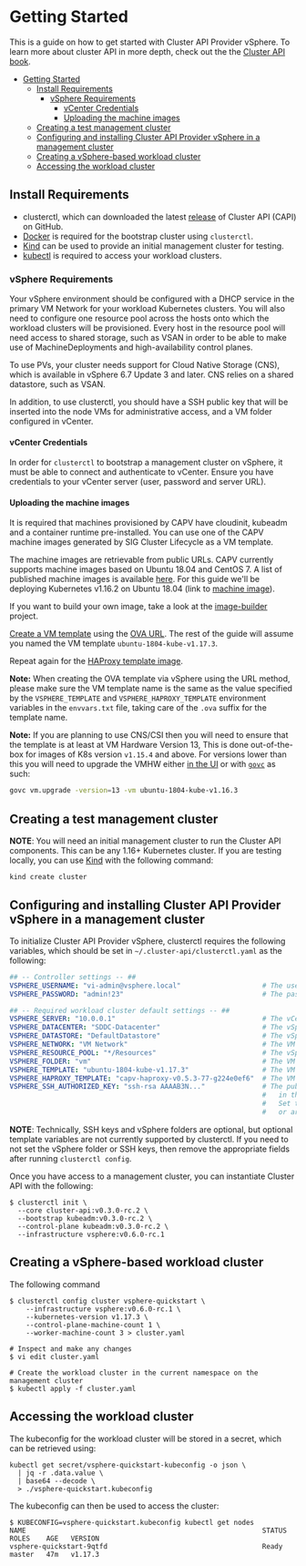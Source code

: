 # Getting Started

This is a guide on how to get started with Cluster API Provider vSphere. To learn more about cluster API in more
depth, check out the the [Cluster API book][cluster-api-book].

- [Getting Started](#getting-started)
  - [Install Requirements](#install-requirements)
    - [vSphere Requirements](#vsphere-requirements)
      - [vCenter Credentials](#vcenter-credentials)
      - [Uploading the machine images](#uploading-the-machine-images)
  - [Creating a test management cluster](#creating-a-test-management-cluster)
  - [Configuring and installing Cluster API Provider vSphere in a management cluster](#configuring-and-installing-cluster-api-provider-vsphere-in-a-management-cluster)
  - [Creating a vSphere-based workload cluster](#creating-a-vsphere-based-workload-cluster)
  - [Accessing the workload cluster](#accessing-the-workload-cluster)

## Install Requirements

- clusterctl, which can downloaded the latest [release][releases] of Cluster API (CAPI) on GitHub.
- [Docker][docker] is required for the bootstrap cluster using `clusterctl`.
- [Kind][kind] can be used  to provide an initial management cluster for testing.
- [kubectl][kubectl] is required to access your workload clusters.

### vSphere Requirements

Your vSphere environment should be configured with a DHCP service in the primary VM Network for your workload Kubernetes clusters.
You will also need to configure one resource pool across the hosts onto which the workload clusters will be provisioned. Every host
in the resource pool will need access to shared storage, such as VSAN in order to be able to make use of MachineDeployments and
high-availability control planes.

To use PVs, your cluster needs support for Cloud Native Storage (CNS), which is available in vSphere 6.7 Update 3 and later. CNS relies on a shared datastore, such as VSAN.

In addition, to use clusterctl, you should have a SSH public key that will be inserted into the node VMs for
administrative access, and a VM folder configured in vCenter.

#### vCenter Credentials

In order for `clusterctl` to bootstrap a management cluster on vSphere, it must be able to connect and authenticate to
vCenter. Ensure you have credentials to your vCenter server (user, password and server URL).

#### Uploading the machine images

It is required that machines provisioned by CAPV have cloudinit, kubeadm and a container runtime pre-installed. You can
use one of the CAPV machine images generated by SIG Cluster Lifecycle as a VM template.

The machine images are retrievable from public URLs. CAPV currently supports machine images based on Ubuntu 18.04 and
CentOS 7. A list of published machine images is available [here][ovas]. For this guide we'll be deploying Kubernetes
v1.16.2 on Ubuntu 18.04 (link to [machine image][default-machine-image]).

If you want to build your own image, take a look at the [image-builder][image-builder] project.

[Create a VM template][vm-template] using the [OVA URL][default-machine-image]. The rest of the guide will assume you
named the VM template `ubuntu-1804-kube-v1.17.3`.

Repeat again for the [HAProxy template image][haproxy-machine-image].

**Note:** When creating the OVA template via vSphere using the URL method, please make sure the VM template name is the
same as the value specified by the `VSPHERE_TEMPLATE` and `VSPHERE_HAPROXY_TEMPLATE` environment variables in the
`envvars.txt` file, taking care of the `.ova` suffix for the template name.

**Note:** If you are planning to use CNS/CSI then you will need to ensure that the template is at least at VM Hardware
Version 13, This is done out-of-the-box for images of K8s version `v1.15.4` and above. For versions lower than this you
will need to upgrade the VMHW either [in the UI](https://kb.vmware.com/s/article/1010675) or with
[`govc`][govc] as such:

```sh
govc vm.upgrade -version=13 -vm ubuntu-1804-kube-v1.16.3
```

## Creating a test management cluster

**NOTE**: You will need an initial management cluster to run the Cluster API components. This can be any 1.16+ Kubernetes cluster.
If you are testing locally, you can use [Kind][kind] with the following command:

```shell
kind create cluster
```

## Configuring and installing Cluster API Provider vSphere in a management cluster

To initialize Cluster API Provider vSphere, clusterctl requires the following variables, which should
be set in `~/.cluster-api/clusterctl.yaml` as the following:

``` yaml
## -- Controller settings -- ##
VSPHERE_USERNAME: "vi-admin@vsphere.local"                    # The username used to access the remote vSphere endpoint
VSPHERE_PASSWORD: "admin!23"                                  # The password used to access the remote vSphere endpoint

## -- Required workload cluster default settings -- ##
VSPHERE_SERVER: "10.0.0.1"                                    # The vCenter server IP or FQDN
VSPHERE_DATACENTER: "SDDC-Datacenter"                         # The vSphere datacenter to deploy the management cluster on
VSPHERE_DATASTORE: "DefaultDatastore"                         # The vSphere datastore to deploy the management cluster on
VSPHERE_NETWORK: "VM Network"                                 # The VM network to deploy the management cluster on
VSPHERE_RESOURCE_POOL: "*/Resources"                          # The vSphere resource pool for your VMs
VSPHERE_FOLDER: "vm"                                          # The VM folder for your VMs. Set to "" to use the root vSphere folder
VSPHERE_TEMPLATE: "ubuntu-1804-kube-v1.17.3"                  # The VM template to use for your management cluster.
VSPHERE_HAPROXY_TEMPLATE: "capv-haproxy-v0.5.3-77-g224e0ef6"  # The VM template to use for the HAProxy load balancer
VSPHERE_SSH_AUTHORIZED_KEY: "ssh-rsa AAAAB3N..."              # The public ssh authorized key on all machines
                                                              #   in this cluster.
                                                              #   Set to "" if you don't want to enable SSH,
                                                              #   or are using another solution.
```

**NOTE**: Technically, SSH keys and vSphere folders are optional, but optional template variables are not currently
supported by clusterctl. If you need to not set the vSphere folder or SSH keys, then remove the appropriate fields after
running `clusterctl config`.

Once you have access to a management cluster, you can instantiate Cluster API with the following:

```shell
$ clusterctl init \
  --core cluster-api:v0.3.0-rc.2 \
  --bootstrap kubeadm:v0.3.0-rc.2 \
  --control-plane kubeadm:v0.3.0-rc.2 \
  --infrastructure vsphere:v0.6.0-rc.1
```

## Creating a vSphere-based workload cluster

The following command

```shell
$ clusterctl config cluster vsphere-quickstart \
    --infrastructure vsphere:v0.6.0-rc.1 \
    --kubernetes-version v1.17.3 \
    --control-plane-machine-count 1 \
    --worker-machine-count 3 > cluster.yaml

# Inspect and make any changes
$ vi edit cluster.yaml

# Create the workload cluster in the current namespace on the management cluster
$ kubectl apply -f cluster.yaml
```

## Accessing the workload cluster

The kubeconfig for the workload cluster will be stored in a secret, which can
be retrieved using:

``` shell
kubectl get secret/vsphere-quickstart-kubeconfig -o json \
  | jq -r .data.value \
  | base64 --decode \
  > ./vsphere-quickstart.kubeconfig
```

The kubeconfig can then be used to access the cluster:

```shell
$ KUBECONFIG=vsphere-quickstart.kubeconfig kubectl get nodes
NAME                                                          STATUS     ROLES    AGE   VERSION
vsphere-quickstart-9qtfd                                      Ready      master   47m   v1.17.3

```

<!-- References -->
[vm-template]: https://docs.vmware.com/en/VMware-vSphere/6.7/com.vmware.vsphere.vm_admin.doc/GUID-17BEDA21-43F6-41F4-8FB2-E01D275FE9B4.html
[cluster-api-book]: https://cluster-api.sigs.k8s.io/
[glossary-bootstrapping]: https://cluster-api.sigs.k8s.io/reference/glossary.html#bootstrap
[kind]: https://kind.sigs.k8s.io
[glossary-management-cluster]: https://github.com/kubernetes-sigs/cluster-api/blob/master/docs/book/GLOSSARY.md#management-cluster
[releases]: https://github.com/kubernetes-sigs/cluster-api/releases
[docker]: https://docs.docker.com/glossary/?term=install
[kubectl]: https://kubernetes.io/docs/tasks/tools/install-kubectl/
[ovas]: ../README.md#kubernetes-versions-with-published-ovas
[default-machine-image]: https://storage.googleapis.com/capv-images/release/v1.17.3/ubuntu-1804-kube-v1.17.3.ova
[haproxy-machine-image]: https://storage.googleapis.com/capv-images/extra/haproxy/release/v0.6.0-rc.1/capv-haproxy.ova
[image-builder]: https://github.com/kubernetes-sigs/image-builder
[govc]: https://github.com/vmware/govmomi/tree/master/govc
